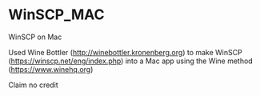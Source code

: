 # WinSCP_MAC
WinSCP on Mac


Used Wine Bottler (http://winebottler.kronenberg.org) to make WinSCP (https://winscp.net/eng/index.php) into a Mac app using the Wine method (https://www.winehq.org)

Claim no credit
